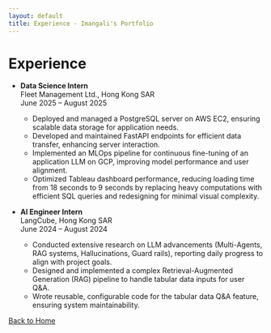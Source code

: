 ```yaml
---
layout: default
title: Experience - Imangali's Portfolio
---
```


# Experience

- **Data Science Intern**  
  Fleet Management Ltd., Hong Kong SAR  
  June 2025 – August 2025  
  - Deployed and managed a PostgreSQL server on AWS EC2, ensuring scalable data storage for application needs.  
  - Developed and maintained FastAPI endpoints for efficient data transfer, enhancing server interaction.  
  - Implemented an MLOps pipeline for continuous fine-tuning of an application LLM on GCP, improving model performance and user alignment.  
  - Optimized Tableau dashboard performance, reducing loading time from 18 seconds to 9 seconds by replacing heavy computations with efficient SQL queries and redesigning for minimal visual complexity.

- **AI Engineer Intern**  
  LangCube, Hong Kong SAR  
  June 2024 – August 2024  
  - Conducted extensive research on LLM advancements (Multi-Agents, RAG systems, Hallucinations, Guard rails), reporting daily progress to align with project goals.  
  - Designed and implemented a complex Retrieval-Augmented Generation (RAG) pipeline to handle tabular data inputs for user Q&A.  
  - Wrote reusable, configurable code for the tabular data Q&A feature, ensuring system maintainability.

[Back to Home](/)